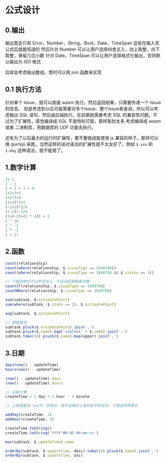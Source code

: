 # 公式设计

## 0.输出

输出暂定只有 Error，Number，String，Bool，Date，TimeSpan 这些在输入完公式后就能知道的
然后针对 Number 可以让用户选择四舍五入，向上取整，向下取整，保留几位小数
针对 Date，TimeSpan 可以让用户选择格式化输出，否则默认输出为 ISO 格式

后续会考虑输出数组，暂时可以用 join 函数来实现

## 0.1 执行方法

针对单个 Issue，就可以直接 wasm 执行，然后返回结果，只需要传递一个 Issue 的信息。
但是考虑到以后可能需要对多个Issue、整个Issue表查询，所以可以考虑输出 SQL 语句，然后由后端执行。在前期就需要考虑 SQL 的兼容性问题。不过为了扩展性，感觉编译成 SQL 不是特别可取，那样掣肘太多,考虑编译成 wasm 或者 二进制库，用数据库的 UDF 功能去执行。

还有为了以后最大的运行时扩展性，要不要做成能使用 js 兼容的样子，那样可以用 quickjs 来跑，当然这样的话对语法的扩展性就不太友好了。例如 `$.xxx` 和 `1.day` 这种语法，就不能用了。

## 1.数字计算

```ts
1+ 1
2 - 1
1 + 2 + 3 + 4
1+2+3+4
1+2*3/4
(1+2)*3/4
(-1+2)*3/4
(1-2)*-3/4
(1+(-2)+(3 * 4)) + 5 
2 ^ 10
2 ^ -1
2 * -1
2 + 2!
```

## 2.函数

```ts
count(relationship)
count(where(relationship, $.issueType == 1848788))
count(where(relationship, $.issueType == 1848788 && $.status == 1))

// 下面这种也可以考虑加上，不过没前面看着优雅
countIf(relationship, $.issueType == 1848788)
countWhere(relationship, $.issueType == 1848788)

sum(subtask, $.estimatePoint)
sum(where(subtask, $.state == 2), $.estimatePoint)

avg(subtask, $.estimatePoint)

// 提取属性
subtask.pluck($.estimatePoint).join(',')
subtask.pluck($.name).map('subtask' + $.name).join(',')
subtask.take(10).pluck($.name).map(upper).join(',')
```

## 3.日期

```ts
days(now() - updateTime)
hours(now() - updateTime)

(now() - updateTime).days
(now() - updateTime).hours


```

```ts
// 日期计算
createTime + 1.day + 2.hour - 3.minute

// 上面借鉴自 swift 的语法，我不太确定上面的好不好实现，下面这种简单点

addDay(createTime, 1)
addHour(createTime, 2)

createTime.toString()
createTime.toString('YYYY-MM-DD HH:mm:ss')

max(subtask, $.updateTime).name

orderBy(subtask, $.updateTime, desc).take(10).pluck($.name).join(',')
orderBy(subtask, $.updateTime, asc)
```
